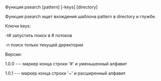 Функция psearch [pattern] [-keys] [directory]

Функция psearch ищет вхождения шаблона pattern в directory и глужбе.

Ключи keys:

-t#     запустить поиск в # потоков

-n      поиск только текущей директории

Версии:

1.0.0 --- маркер конца строки '#' и уменьшенный алфавит

1.0.1 --- маркер конца строки '~' и расширенный алфавит
